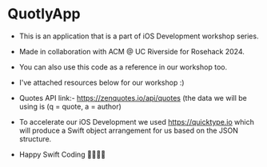 # QuotlyApp

- This is an application that is a part of iOS Development workshop series.
- Made in collaboration with ACM @ UC Riverside for Rosehack 2024.
- You can also use this code as a reference in our workshop too.
  
- I've attached resources below for our workshop :)
- Quotes API link:- https://zenquotes.io/api/quotes (the data we will be using is (q = quote, a = author)
- To accelerate our iOS Development we used https://quicktype.io which will produce a Swift object arrangement for us based on the JSON structure. 
  
- Happy Swift Coding 👩‍💻👨‍💻
